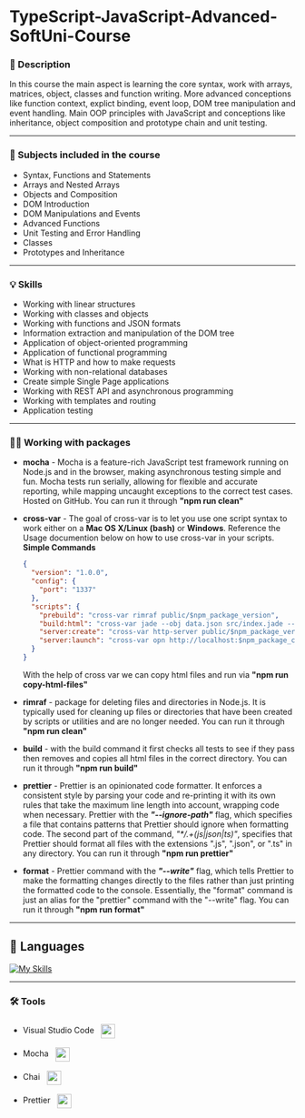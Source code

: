 # TypeScript-JavaScript-Advanced-SoftUni-Course

### :scroll: Description

In this course the main aspect is learning the core syntax, work with arrays, matrices, object, classes and function writing. More advanced conceptions like function context, explict binding, event loop, DOM tree manipulation and event handling. Main OOP principles with JavaScript and conceptions like inheritance, object composition and prototype chain and unit testing.

<hr>

### :bookmark_tabs: Subjects included in the course

- Syntax, Functions and Statements
- Arrays and Nested Arrays
- Objects and Composition
- DOM Introduction
- DOM Manipulations and Events
- Advanced Functions
- Unit Testing and Error Handling
- Classes
- Prototypes and Inheritance

<hr>

### :bulb: Skills

- Working with linear structures
- Working with classes and objects
- Working with functions and JSON formats
- Information extraction and manipulation of the DOM tree
- Application of object-oriented programming
- Application of functional programming
- What is HTTP and how to make requests
- Working with non-relational databases
- Create simple Single Page applications
- Working with REST API and asynchronous programming
- Working with templates and routing
- Application testing

<hr>

### :woman_juggling: Working with packages

- **mocha** - Mocha is a feature-rich JavaScript test framework running on Node.js and in the browser, making asynchronous testing simple and fun. Mocha tests run serially, allowing for flexible and accurate reporting, while mapping uncaught exceptions to the correct test cases. Hosted on GitHub. You can run it through **"npm run clean"**

- **cross-var** - The goal of cross-var is to let you use one script syntax to work either on a **Mac OS X/Linux (bash)** or **Windows**. Reference the Usage documention below on how to use cross-var in your scripts.
  **Simple Commands**

  ```json
  {
    "version": "1.0.0",
    "config": {
      "port": "1337"
    },
    "scripts": {
      "prebuild": "cross-var rimraf public/$npm_package_version",
      "build:html": "cross-var jade --obj data.json src/index.jade --out public/$npm_package_version/",
      "server:create": "cross-var http-server public/$npm_package_version -p $npm_package_config_port",
      "server:launch": "cross-var opn http://localhost:$npm_package_config_port"
    }
  }
  ```

  With the help of cross var we can copy html files and run via **"npm run copy-html-files"**

- **rimraf** - package for deleting files and directories in Node.js. It is typically used for cleaning up files or directories that have been created by scripts or utilities and are no longer needed. You can run it through **"npm run clean"**

- **build** - with the build command it first checks all tests to see if they pass then removes and copies all html files in the correct directory. You can run it through **"npm run build"**

- **prettier** - Prettier is an opinionated code formatter. It enforces a consistent style by parsing your code and re-printing it with its own rules that take the maximum line length into account, wrapping code when necessary. Prettier with the **_"--ignore-path"_** flag, which specifies a file that contains patterns that Prettier should ignore when formatting code. The second part of the command, _"\**/*.+(js|json|ts)"_, specifies that Prettier should format all files with the extensions ".js", ".json", or ".ts" in any directory. You can run it through **"npm run prettier"**

- **format** - Prettier command with the **_"--write"_** flag, which tells Prettier to make the formatting changes directly to the files rather than just printing the formatted code to the console. Essentially, the "format" command is just an alias for the "prettier" command with the "--write" flag. You can run it through **"npm run format"**

<hr>

## :briefcase: Languages

[![My Skills](https://skills.thijs.gg/icons?i=ts,js,html,css)](https://skills.thijs.gg)

<hr>

### :hammer_and_wrench: Tools

- Visual Studio Code <img align="center" style="margin:0.5rem" src="https://cdn.jsdelivr.net/gh/devicons/devicon/icons/vscode/vscode-original.svg" width="25" height="25"/>
- Mocha <img align="center" style="margin:0.5rem" src="https://cldup.com/xFVFxOioAU.svg" width="25" height="25"/>
- Chai <img align="center" style="margin:0.5rem" src="https://raw.githubusercontent.com/gist/keithamus/3d8cfbaeddf8bdf5f7cd94a3bdae0934/raw/63ca295f3aa7e1b94b598d84dfe0330383497a8c/Chai%20Logo%20(C).svg" width="25" height="25"/>
- Prettier <img align="center" style="margin:0.5rem" src="https://unpkg.com/prettier-logo@1.0.3/images/prettier-banner-light.svg" width="25" height="25"/>
